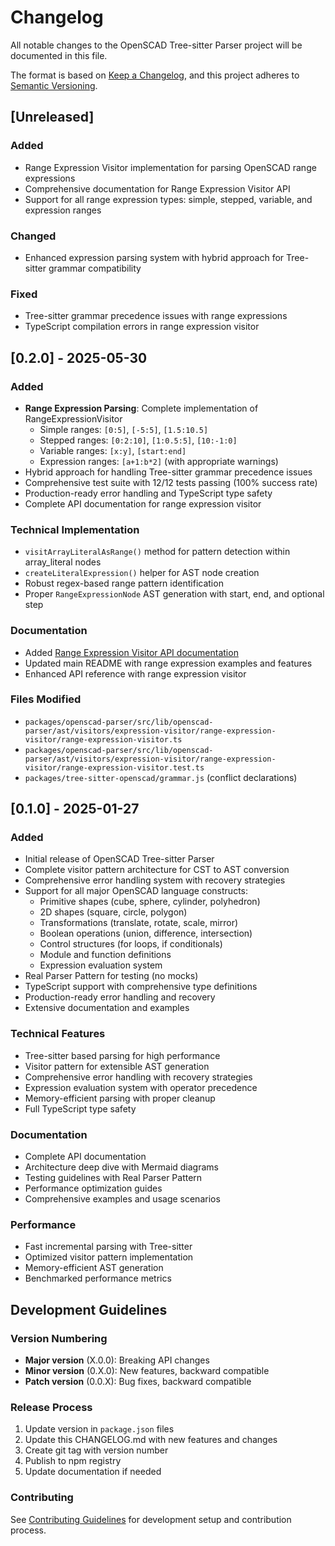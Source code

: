 # Changelog

All notable changes to the OpenSCAD Tree-sitter Parser project will be documented in this file.

The format is based on [Keep a Changelog](https://keepachangelog.com/en/1.0.0/),
and this project adheres to [Semantic Versioning](https://semver.org/spec/v2.0.0.html).

## [Unreleased]

### Added
- Range Expression Visitor implementation for parsing OpenSCAD range expressions
- Comprehensive documentation for Range Expression Visitor API
- Support for all range expression types: simple, stepped, variable, and expression ranges

### Changed
- Enhanced expression parsing system with hybrid approach for Tree-sitter grammar compatibility

### Fixed
- Tree-sitter grammar precedence issues with range expressions
- TypeScript compilation errors in range expression visitor

## [0.2.0] - 2025-05-30

### Added
- **Range Expression Parsing**: Complete implementation of RangeExpressionVisitor
  - Simple ranges: `[0:5]`, `[-5:5]`, `[1.5:10.5]`
  - Stepped ranges: `[0:2:10]`, `[1:0.5:5]`, `[10:-1:0]`
  - Variable ranges: `[x:y]`, `[start:end]`
  - Expression ranges: `[a+1:b*2]` (with appropriate warnings)
- Hybrid approach for handling Tree-sitter grammar precedence issues
- Comprehensive test suite with 12/12 tests passing (100% success rate)
- Production-ready error handling and TypeScript type safety
- Complete API documentation for range expression visitor

### Technical Implementation
- `visitArrayLiteralAsRange()` method for pattern detection within array_literal nodes
- `createLiteralExpression()` helper for AST node creation
- Robust regex-based range pattern identification
- Proper `RangeExpressionNode` AST generation with start, end, and optional step

### Documentation
- Added [Range Expression Visitor API documentation](packages/openscad-parser/docs/api/range-expression-visitor.md)
- Updated main README with range expression examples and features
- Enhanced API reference with range expression visitor

### Files Modified
- `packages/openscad-parser/src/lib/openscad-parser/ast/visitors/expression-visitor/range-expression-visitor/range-expression-visitor.ts`
- `packages/openscad-parser/src/lib/openscad-parser/ast/visitors/expression-visitor/range-expression-visitor/range-expression-visitor.test.ts`
- `packages/tree-sitter-openscad/grammar.js` (conflict declarations)

## [0.1.0] - 2025-01-27

### Added
- Initial release of OpenSCAD Tree-sitter Parser
- Complete visitor pattern architecture for CST to AST conversion
- Comprehensive error handling system with recovery strategies
- Support for all major OpenSCAD language constructs:
  - Primitive shapes (cube, sphere, cylinder, polyhedron)
  - 2D shapes (square, circle, polygon)
  - Transformations (translate, rotate, scale, mirror)
  - Boolean operations (union, difference, intersection)
  - Control structures (for loops, if conditionals)
  - Module and function definitions
  - Expression evaluation system
- Real Parser Pattern for testing (no mocks)
- TypeScript support with comprehensive type definitions
- Production-ready error handling and recovery
- Extensive documentation and examples

### Technical Features
- Tree-sitter based parsing for high performance
- Visitor pattern for extensible AST generation
- Comprehensive error handling with recovery strategies
- Expression evaluation system with operator precedence
- Memory-efficient parsing with proper cleanup
- Full TypeScript type safety

### Documentation
- Complete API documentation
- Architecture deep dive with Mermaid diagrams
- Testing guidelines with Real Parser Pattern
- Performance optimization guides
- Comprehensive examples and usage scenarios

### Performance
- Fast incremental parsing with Tree-sitter
- Optimized visitor pattern implementation
- Memory-efficient AST generation
- Benchmarked performance metrics

## Development Guidelines

### Version Numbering
- **Major version** (X.0.0): Breaking API changes
- **Minor version** (0.X.0): New features, backward compatible
- **Patch version** (0.0.X): Bug fixes, backward compatible

### Release Process
1. Update version in `package.json` files
2. Update this CHANGELOG.md with new features and changes
3. Create git tag with version number
4. Publish to npm registry
5. Update documentation if needed

### Contributing
See [Contributing Guidelines](packages/openscad-parser/docs/contributing/development-setup.md) for development setup and contribution process.
